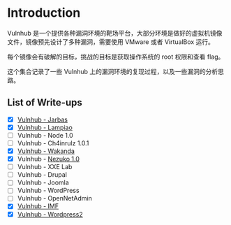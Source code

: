 # Introduction

Vulnhub 是一个提供各种漏洞环境的靶场平台，大部分环境是做好的虚拟机镜像文件，镜像预先设计了多种漏洞，需要使用 VMware 或者 VirtualBox 运行。

每个镜像会有破解的目标，挑战的目标是获取操作系统的 root 权限和查看 flag。

这个集合记录了一些 Vulnhub 上的漏洞环境的复现过程，以及一些漏洞的分析思路。

## List of Write-ups


- [X] [Vulnhub - Jarbas](Jarbas-1.md)
- [X] [Vulnhub - Lampiao](Lampiao-1.0.md)
- [ ] Vulnhub - Node 1.0
- [ ] Vulnhub - Ch4inrulz 1.0.1
- [X] [Vulnhub - Wakanda](Wakanda-1.0.md)
- [X] Vulnhub - [Nezuko 1.0](Nezuko.md)
- [ ] Vulnhub - XXE Lab
- [ ] Vulnhub - Drupal
- [ ] Vulnhub - Joomla
- [ ] Vulnhub - WordPress
- [ ] Vulnhub - OpenNetAdmin
- [X] [Vulnhub - IMF](imf.md)
- [X] [Vulnhub - Wordpress2](WordPress2.md)
